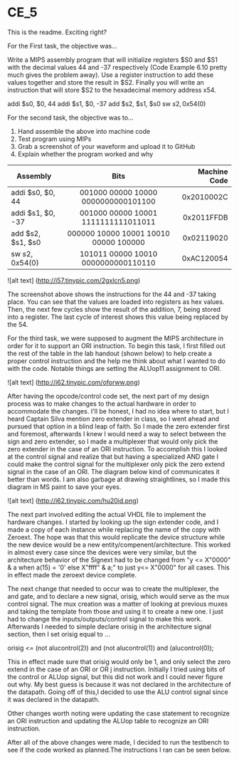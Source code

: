 CE_5
====
 This is the readme. Exciting right?
 
 For the First task, the objective was...
 
Write a MIPS assembly program that will initialize registers $S0 and $S1 with the decimal values 44 and -37 respectively (Code Example 6.10 pretty much gives the problem away). Use a register instruction to add these values together and store the result in $S2. Finally you will write an instruction that will store $S2 to the hexadecimal memory address x54.



addi $s0, $0, 44
addi $s1, $0, -37
add $s2, $s1, $s0
sw $s2, 0x54($0)

 For the second task, the objective was to...
 1) Hand assemble the above into machine code
 2) Test program using MIPs
 3) Grab a screenshot of your waveform and upload it to GitHub
 4) Explain whether the program worked and why
 

| Assembly        | Bits           | Machine Code  |
| ------------- |:-------------:| -----:|
| addi $s0, $0, 44  | 001000 00000 10000 0000000000101100   | 0x2010002C |
| addi $s1, $0, -37 | 001000 00000 10001 1111111111011011   | 0x2011FFDB |
| add $s2, $s1, $s0| 000000 10000 10001 10010 00000 100000 | 0x02119020 |
| sw $s2, 0x54($0)  | 101011 00000 10010 0000000000110110   | 0xAC120054 |


![alt text] (http://i57.tinypic.com/2gxlcn5.png)

The screenshot above shows the instructions for the 44 and -37 taking place. You can see that the values are loaded into registers as hex values. Then, the next few cycles show the result of the addition, 7, being stored into a register. The last cycle of interest shows this value being replaced by the 54.

For the third task, we were supposed to augment the MIPS architecture in order for it to support an ORI instruction. To begin this task, I first filled out the rest of the table in the lab handout (shown below) to help create a proper control instruction and the help me think about what I wanted to do with the code. Notable things are setting the ALUop11 assignment to ORI.

![alt text] (http://i62.tinypic.com/oforww.png)

After having the opcode/control code set, the next part of my design process was to make changes to the actual hardware in order to accommodate the changes. I'll be honest, I had no idea where to start, but I heard Captain Silva mention zero extender in class, so I went ahead and pursued that option in a blind leap of faith. So I made the zero extender first and foremost, afterwards I knew I would need a way to select between the sign and zero extender, so I made a multiplexer that would only pick the zero extender in the case of an ORI instruction. To accomplish this I looked at the control signal and realize that but having a specialized AND gate I could make the control signal for the multiplexer only pick the zero extend signal in the case of an ORI. The diagram below kind of communicates it better than words. I am also garbage at drawing straightlines, so I made this diagram in MS paint to save your eyes.

![alt text] (http://i62.tinypic.com/hu20id.png)

The next part involved editing the actual VHDL file to implement the hardware changes. I started by looking up the sign extender code, and I made a copy of each instance while replacing the name of the copy with Zeroext. The hope was that this would replicate the device structure while the new device would be a new entity/compenent/architecture. This worked in almost every case since the devices were very similar, but the architecture behavior of the Signext had to be changed from   "y <= X"0000" & a when a(15) = '0' else X"ffff" & a;" to just y<= X"0000" for all cases. This in effect made the zeroext device complete. 

The next change that needed to occur was to create the multiplexer, the and gate, and to declare a new signal, orisig, which would serve as the mux control signal. The mux creation was a matter of looking at previous muxes and taking the template from those and using it to create a new one. I just had to change the inputs/outputs/control signal to make this work. Afterwards I needed to simple declare orisig in the architecture signal section, then I set orisig equal to ...

  orisig <= (not alucontrol(2)) and (not alucontrol(1)) and (alucontrol(0));
  
This in effect made sure that orisig would only be 1, and only select the zero extend in the case of an ORI or OR j instruction. Initially I tried using bits of the control or ALUop signal, but this did not work and I could never figure out why. My best guess is because it was not declared in the architecture of the datapath. Going off of this,I decided to use the ALU control signal since it was declared in the datapath.

Other changes worth noting were updating the case statement to recognize an ORI instruction and updating the ALUop table to recognize an ORI instruction.

After all of the above changes were made, I decided to run the testbench to see if the code worked as planned.The instructions I ran can be seen below.


